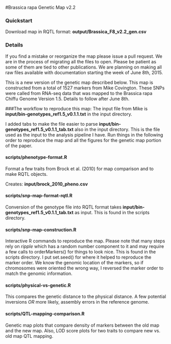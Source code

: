 #Brassica rapa Genetic Map v2.2

### Quickstart
Download map in RQTL format: **output/Brassica_F8_v2.2_gen.csv**

### Details
If you find a mistake or reorganize the map please issue a pull request. We are in the process of migrating all the files to open. Please be patient as some of them are tied to other publications. We are planning on making all raw files available with documentation starting the week of June 8th, 2015. 

This is a new version of the genetic map described below. This map is constructed from a total of 1527 markers from Mike Covington. These SNPs were called from RNA-seq data that was mapped to the Brassica rapa Chiffu Genome Version 1.5. Details to follow after June 8th.

###The workflow to reproduce this map:
The input file from Mike is **input/bin-genotypes_ref1.5_v0.1.1.txt** in the input directory.

I added tabs to make the file easier to parse **input/bin-genotypes_ref1.5_v0.1.1_tab.txt** also in the input directory. This is the file used as the input to the analysis pipeline I have. Run things in the following order to reproduce the map and all the figures for the genetic map portion of the paper.

#### scripts/phenotype-format.R
Format a few traits from Brock et al. (2010) for map comparison and to make RQTL objects. 

Creates: **input/brock_2010_pheno.csv**

#### scripts/snp-map-format-rqtl.R
Conversion of the genotype file into RQTL format takes **input/bin-genotypes_ref1.5_v0.1.1_tab.txt** as input. This is found in the scripts directory.

#### scripts/snp-map-construction.R
Interactive R commands to reproduce the map. Please note that many steps rely on *ripple* which has a random number component to it and may require a few calls to orderMarkers() for things to look nice. This is found in the scripts directory. I put set.seed() for where it helped to reproduce the marker order. We know the genomic location of the markers, so if chromosomes were oriented the wrong way, I reversed the marker order to match the genomic information. 

#### scripts/physical-vs-genetic.R
This compares the genetic distance to the physical distance. A few potential inversions *OR* more likely, assembly errors in the reference genome.

#### scripts/QTL-mapping-comparison.R
Genetic map plots that compare density of markers between the old map and the new map. Also, LOD score plots for two traits to compare new vs. old map QTL mapping.























